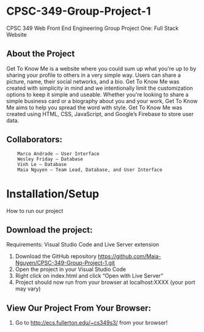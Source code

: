 # CPSC-349-Group-Project-1
CPSC 349 Web Front End Engineering Group Project One: Full Stack Website

## About the Project
Get To Know Me is a website where you could sum up what you're up to by sharing your profile to others in a very simple way. Users can share a picture, name, their social networks, and a bio. Get To Know Me was created with simplicity in mind and we intentionally limit the customization options to keep it simple and useable. Whether you're looking to share a simple business card or a biography about you and your work, Get To Know Me aims to help you spread the word with style.
Get To Know Me was created using HTML, CSS, JavaScript, and Google’s Firebase to store user data.

## Collaborators:
```
	Marco Andrade – User Interface
	Wesley Friday – Database
	Vinh Le – Database
	Maia Nguyen – Team Lead, Database, and User Interface
  ```
# Installation/Setup
How to run our project
## Download the project:
Requirements: Visual Studio Code and Live Server extension	
1. Download the GitHub repository https://github.com/Maia-Nguyen/CPSC-349-Group-Project-1.git 
2. Open the project in your Visual Studio Code
3. Right click on index.html and click “Open with Live Server”
4. Project should now run from your browser at localhost:XXXX (your port may vary)
## View Our Project From Your Browser:
1. Go to http://ecs.fullerton.edu/~cs349s3/  from your browser!
